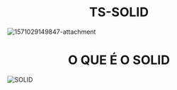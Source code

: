 <h1 align="center"> TS-SOLID </h1>

![1571029149847-attachment](https://user-images.githubusercontent.com/14266075/155210393-5bc69ca8-8a34-465d-86ed-04afd2e1c67b.png)

<h1 align="center"> O QUE É O SOLID </h1>

![SOLID](https://user-images.githubusercontent.com/14266075/155244338-f16bf21b-5609-4777-bb45-8319537d540a.png)
